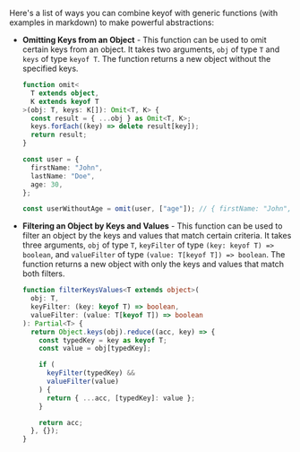 Here's a list of ways you can combine keyof with generic functions (with examples in markdown) to make powerful abstractions:

- **Omitting Keys from an Object** - This function can be used to omit certain keys from an object. It takes two arguments, `obj` of type `T` and `keys` of type `keyof T`. The function returns a new object without the specified keys.

  ```typescript
  function omit<
    T extends object,
    K extends keyof T
  >(obj: T, keys: K[]): Omit<T, K> {
    const result = { ...obj } as Omit<T, K>;
    keys.forEach((key) => delete result[key]);
    return result;
  }

  const user = {
    firstName: "John",
    lastName: "Doe",
    age: 30,
  };

  const userWithoutAge = omit(user, ["age"]); // { firstName: "John", lastName: "Doe" }
  ```

- **Filtering an Object by Keys and Values** - This function can be used to filter an object by the keys and values that match certain criteria. It takes three arguments, `obj` of type `T`, `keyFilter` of type `(key: keyof T) => boolean`, and `valueFilter` of type `(value: T[keyof T]) => boolean`. The function returns a new object with only the keys and values that match both filters.

  ```typescript
  function filterKeysValues<T extends object>(
    obj: T,
    keyFilter: (key: keyof T) => boolean,
    valueFilter: (value: T[keyof T]) => boolean
  ): Partial<T> {
    return Object.keys(obj).reduce((acc, key) => {
      const typedKey = key as keyof T;
      const value = obj[typedKey];

      if (
        keyFilter(typedKey) &&
        valueFilter(value)
      ) {
        return { ...acc, [typedKey]: value };
      }

      return acc;
    }, {});
  }
  ```
